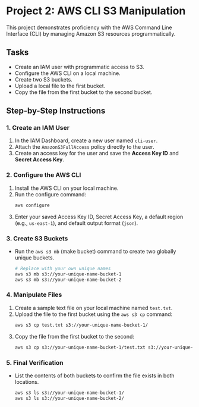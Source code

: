 # Project 2: AWS CLI S3 Manipulation

This project demonstrates proficiency with the AWS Command Line Interface (CLI) by managing Amazon S3 resources programmatically.

## Tasks
* Create an IAM user with programmatic access to S3.
* Configure the AWS CLI on a local machine.
* Create two S3 buckets.
* Upload a local file to the first bucket.
* Copy the file from the first bucket to the second bucket.

## Step-by-Step Instructions

### 1. Create an IAM User
1.  In the IAM Dashboard, create a new user named `cli-user`.
2.  Attach the `AmazonS3FullAccess` policy directly to the user.
3.  Create an access key for the user and save the **Access Key ID** and **Secret Access Key**.

### 2. Configure the AWS CLI
1.  Install the AWS CLI on your local machine.
2.  Run the configure command:
    ```bash
    aws configure
    ```
3.  Enter your saved Access Key ID, Secret Access Key, a default region (e.g., `us-east-1`), and default output format (`json`).

### 3. Create S3 Buckets
* Run the `aws s3 mb` (make bucket) command to create two globally unique buckets.
    ```bash
    # Replace with your own unique names
    aws s3 mb s3://your-unique-name-bucket-1
    aws s3 mb s3://your-unique-name-bucket-2
    ```

### 4. Manipulate Files
1.  Create a sample text file on your local machine named `test.txt`.
2.  Upload the file to the first bucket using the `aws s3 cp` command:
    ```bash
    aws s3 cp test.txt s3://your-unique-name-bucket-1/
    ```
3.  Copy the file from the first bucket to the second:
    ```bash
    aws s3 cp s3://your-unique-name-bucket-1/test.txt s3://your-unique-name-bucket-2/
    ```

### 5. Final Verification
* List the contents of both buckets to confirm the file exists in both locations.
    ```bash
    aws s3 ls s3://your-unique-name-bucket-1/
    aws s3 ls s3://your-unique-name-bucket-2/
    ```
